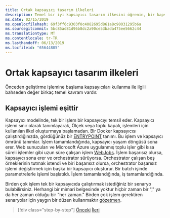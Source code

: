 ```yaml
---
title: Ortak kapsayıcı tasarım ilkeleri
description: Temel bir iyi kapsayıcı tasarım ilkesini öğrenin, bir kapsayıcıyı tek bir işlem barındırmamalısınız.
ms.date: 02/15/2019
ms.openlocfilehash: 69f3ff6c9303f0c4082695d861a8c90031295b6a
ms.sourcegitcommit: 5bc85ad81d96b8dc2a90ce53bada475ee5662c44
ms.translationtype: MT
ms.contentlocale: tr-TR
ms.lasthandoff: 06/13/2019
ms.locfileid: "65644805"
---
```

# <a name="common-container-design-principles"></a>Ortak kapsayıcı tasarım ilkeleri

Önceden geliştirme işlemine başlama kapsayıcıları kullanma ile ilgili bahseden değer birkaç temel kavram vardır.

## <a name="container-equals-a-process"></a>Kapsayıcı işlemi eşittir

Kapsayıcı modelinde, tek bir işlem bir kapsayıcıyı temsil eder. Kapsayıcı işlemi sınır olarak tanımlayarak, Ölçek veya toplu kapalı, işlemleri için kullanılan ilkel oluşturmaya başlamadan. Bir Docker kapsayıcısı çalıştırdığınızda, gördüğünüz bir [ENTRYPOINT](https://docs.docker.com/engine/reference/builder/#/entrypoint) tanımı. Bu işlem ve kapsayıcı ömrünü tanımlar. İşlem tamamlandığında, kapsayıcı yaşam döngüsü sona erer. Web sunucuları ve Microsoft Azure uygulanmış toplu işler gibi kısa süreli işlemler gibi uzun süre çalışan işlem [WebJobs](https://azure.microsoft.com/documentation/articles/websites-webjobs-resources/). İşlem başarısız olursa, kapsayıcı sona erer ve orchestrator sürüyorsa. Orchestrator çalışan beş örneklerinin tutmak istendi ve biri başarısız olursa, orchestrator başarısız işlemi değiştirmek için başka bir kapsayıcı oluşturur. Bir batch işinde parametrelerle işlemi başlatıldı. İşlem tamamlandığında, iş tamamlandığında.

Birden çok işlem tek bir kapsayıcıda çalıştırmak istediğiniz bir senaryo bulabilirsiniz. Herhangi bir mimari belgesinde yoktur hiçbir zaman bir "," ya da her zaman olduğu bir "her zaman." Birden çok işlem gerektiren senaryolar için yaygın bir düzen kullanmaktır [gözetmen](http://supervisord.org/).

>[!div class="step-by-step"]
>[Önceki](design-docker-applications.md)
>[İleri](monolithic-applications.md)

